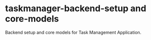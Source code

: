 # taskmanager-backend-setup and core-models
Backend setup and core models for Task Management Application.
